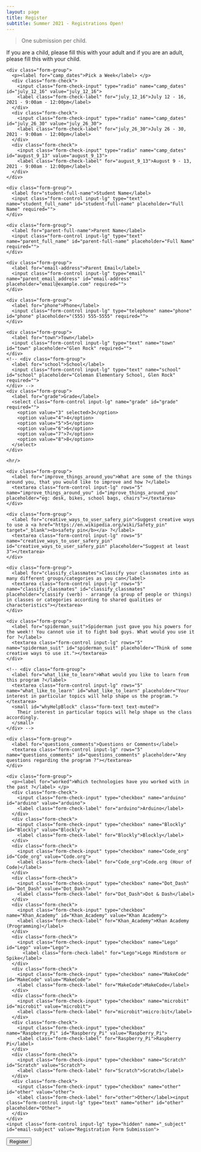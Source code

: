 ```yaml
---
layout: page
title: Register
subtitle: Summer 2021 - Registrations Open!
---
```

> One submission per child.

If you are a child, please fill this with your adult and if you are an adult, please fill this with your child.

<form id="fs-frm" name="registration-form" accept-charset="utf-8" action="https://formspree.io/f/xdoyekvo" method="post" class="form">
    <!-- <div class="form-group">
      <label for="track">Which class are you registering for ?</label>
      <select class="form-control input-lg" name="track" id="track" required="">
        <option value="101" selected="">Robotics - 101</option>
        <option value="201" disabled>Robotics - 201</option>
        <option value="300" disabled>Robotics - 301</option>
      </select>
    </div> -->

    <div class="form-group">
      <p><label for="camp_dates">Pick a Week</label> </p>
      <div class="form-check">
        <input class="form-check-input" type="radio" name="camp_dates" id="july_12_16" value="july_12_16">
        <label class="form-check-label" for="july_12_16">July 12 - 16, 2021 - 9:00am - 12:00pm</label>
      </div>
      <div class="form-check">
        <input class="form-check-input" type="radio" name="camp_dates" id="july_26_30" value="july_26_30">
        <label class="form-check-label" for="july_26_30">July 26 - 30, 2021 - 9:00am - 12:00pm</label>
      </div>
      <div class="form-check">
        <input class="form-check-input" type="radio" name="camp_dates" id="august_9_13" value="august_9_13">
        <label class="form-check-label" for="august_9_13">August 9 - 13, 2021 - 9:00am - 12:00pm</label>
      </div>
    </div>

    <div class="form-group">
      <label for="student-full-name">Student Name</label>
      <input class="form-control input-lg" type="text" name="student_full_name" id="student-full-name" placeholder="Full Name" required="">
    </div>

    <div class="form-group">
      <label for="parent-full-name">Parent Name</label>
      <input class="form-control input-lg" type="text" name="parent_full_name" id="parent-full-name" placeholder="Full Name" required="">
    </div>

    <div class="form-group">
      <label for="email-address">Parent Email</label>
      <input class="form-control input-lg" type="email" name="parent_email_address" id="email-address" placeholder="email@example.com" required="">
    </div>

    <div class="form-group">
      <label for="phone">Phone</label>
      <input class="form-control input-lg" type="telephone" name="phone" id="phone" placeholder="(555) 555-5555" required="">
    </div>

    <div class="form-group">
      <label for="town">Town</label>
      <input class="form-control input-lg" type="text" name="town" id="town" placeholder="Glen Rock" required="">
    </div>
    <!-- <div class="form-group">
      <label for="school">School</label>
      <input class="form-control input-lg" type="text" name="school" id="school" placeholder="Coleman Elementary School, Glen Rock" required="">
    </div> -->
    <div class="form-group">
      <label for="grade">Grade</label>
      <select class="form-control input-lg" name="grade" id="grade" required="">
        <option value="3" selected>3</option>
        <option value="4">4</option>
        <option value="5">5</option>
        <option value="6">6</option>
        <option value="7">7</option>
        <option value="8">8</option>
      </select>
    </div>

    <hr/>

    <div class="form-group">
      <label for="improve_things_around_you">What are some of the things around you, that you would like to improve and how ?</label>
      <textarea class="form-control input-lg" rows="5" name="improve_things_around_you" id="improve_things_around_you" placeholder="eg: desk, bikes, school bags, chairs"></textarea>
    </div>

    <div class="form-group">
      <label for="creative_ways_to_user_safery_pin">Suggest creative ways to use a <a href="https://en.wikipedia.org/wiki/Safety_pin" target="_blank"><b>safety pin</b></a> ?</label>
      <textarea class="form-control input-lg" rows="5" name="creative_ways_to_user_safery_pin" id="creative_ways_to_user_safery_pin" placeholder="Suggest at least 3"></textarea>
    </div>

    <div class="form-group">
      <label for="classify_classmates">Classify your classmates into as many different groups/categories as you can</label>
      <textarea class="form-control input-lg" rows="5" name="classify_classmates" id="classify_classmates" placeholder="classify (verb) - arrange (a group of people or things) in classes or categories according to shared qualities or characteristics"></textarea>
    </div>

    <div class="form-group">
      <label for="spiderman_suit">Spiderman just gave you his powers for the week!! You cannot use it to fight bad guys. What would you use it for ?</label>
      <textarea class="form-control input-lg" rows="5" name="spiderman_suit" id="spiderman_suit" placeholder="Think of some creative ways to use it."></textarea>
    </div>

    <!-- <div class="form-group">
      <label for="what_like_to_learn">What would you like to learn from this program ?</label>
      <textarea class="form-control input-lg" rows="5" name="what_like_to_learn" id="what_like_to_learn" placeholder="Your interest in particular topics will help shape us the program."></textarea>
      <small id="whyHelpBlock" class="form-text text-muted">
        Their interest in particular topics will help shape us the class accordingly.
      </small>
    </div> -->

    <div class="form-group">
      <label for="questions_comments">Questions or Comments</label>
      <textarea class="form-control input-lg" rows="5" name="questions_comments" id="questions_comments" placeholder="Any questions regarding the program ?"></textarea>
    </div>

    <div class="form-group">
      <p><label for="worked">Which technologies have you worked with in the past ?</label> </p>
      <div class="form-check">
        <input class="form-check-input" type="checkbox" name="arduino" id="arduino" value="arduino">
        <label class="form-check-label" for="arduino">Arduino</label>
      </div>
      <div class="form-check">
        <input class="form-check-input" type="checkbox" name="Blockly" id="Blockly" value="Blockly">
        <label class="form-check-label" for="Blockly">Blockly</label>
      </div>
      <div class="form-check">
        <input class="form-check-input" type="checkbox" name="Code_org" id="Code_org" value="Code.org">
        <label class="form-check-label" for="Code_org">Code.org (Hour of Code)</label>
      </div>
      <div class="form-check">
        <input class="form-check-input" type="checkbox" name="Dot_Dash" id="Dot_Dash" value="Dot_Dash">
        <label class="form-check-label" for="Dot_Dash">Dot & Dash</label>
      </div>
      <div class="form-check">
        <input class="form-check-input" type="checkbox" name="Khan_Academy" id="Khan_Academy" value="Khan Academy">
        <label class="form-check-label" for="Khan_Academy">Khan Academy (Programming)</label>
      </div>
      <div class="form-check">
        <input class="form-check-input" type="checkbox" name="Lego" id="Lego" value="Lego">
          <label class="form-check-label" for="Lego">Lego Mindstorm or Spike</label>
      </div>
      <div class="form-check">
        <input class="form-check-input" type="checkbox" name="MakeCode" id="MakeCode" value="MakeCode">
        <label class="form-check-label" for="MakeCode">MakeCode</label>
      </div>      
      <div class="form-check">
        <input class="form-check-input" type="checkbox" name="microbit" id="microbit" value="microbit">
        <label class="form-check-label" for="microbit">micro:bit</label>
      </div>
      <div class="form-check">
        <input class="form-check-input" type="checkbox" name="Raspberry_Pi" id="Raspberry_Pi" value="Raspberry_Pi">
        <label class="form-check-label" for="Raspberry_Pi">Raspberry Pi</label>
      </div>
      <div class="form-check">
        <input class="form-check-input" type="checkbox" name="Scratch" id="Scratch" value="Scratch">
        <label class="form-check-label" for="Scratch">Scratch</label>
      </div>
      <div class="form-check">
        <input class="form-check-input" type="checkbox" name="other" id="other" value="other">
        <label class="form-check-label" for="other">Other</label><input class="form-control input-lg" type="text" name="other" id="other" placeholder="Other">
      </div>
    </div>    
    <input class="form-control input-lg" type="hidden" name="_subject" id="email-subject" value="Registration Form Submission">
  <button class="btn btn-lg btn-primary" type="submit">Register</button>
</form>
